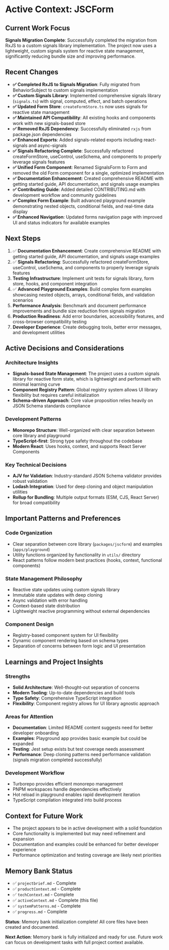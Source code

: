 # Active Context: JSCForm

## Current Work Focus
**Signals Migration Complete**: Successfully completed the migration from RxJS to a custom signals library implementation. The project now uses a lightweight, custom signals system for reactive state management, significantly reducing bundle size and improving performance.

## Recent Changes
- **✅ Completed RxJS to Signals Migration**: Fully migrated from BehaviorSubject to custom signals implementation
- **✅ Custom Signals Library**: Implemented comprehensive signals library (`signals.ts`) with signal, computed, effect, and batch operations
- **✅ Updated Form Store**: `createFormStore.ts` now uses signals for reactive state management
- **✅ Maintained API Compatibility**: All existing hooks and components work with new signals-based store
- **✅ Removed RxJS Dependency**: Successfully eliminated `rxjs` from package.json dependencies
- **✅ Enhanced Exports**: Added signals-related exports including react-signals and async-signals
- **✅ Signals Refactoring Complete**: Successfully refactored createFormStore, useControl, useSchema, and components to properly leverage signals features
- **✅ Unified Form Component**: Renamed SignalsForm to Form and removed the old Form component for a single, optimized implementation
- **✅ Documentation Enhancement**: Created comprehensive README with getting started guide, API documentation, and signals usage examples
- **✅ Contributing Guide**: Added detailed CONTRIBUTING.md with development workflow and community guidelines
- **✅ Complex Form Example**: Built advanced playground example demonstrating nested objects, conditional fields, and real-time data display
- **✅ Enhanced Navigation**: Updated forms navigation page with improved UI and status indicators for available examples

## Next Steps
1. ✅ **Documentation Enhancement**: Create comprehensive README with getting started guide, API documentation, and signals usage examples
2. ✅ **Signals Refactoring**: Successfully refactored createFormStore, useControl, useSchema, and components to properly leverage signals features
3. **Testing Infrastructure**: Implement unit tests for signals library, form store, hooks, and component integration
4. ✅ **Advanced Playground Examples**: Build complex form examples showcasing nested objects, arrays, conditional fields, and validation scenarios
5. **Performance Analysis**: Benchmark and document performance improvements and bundle size reduction from signals migration
6. **Production Readiness**: Add error boundaries, accessibility features, and cross-browser compatibility testing
7. **Developer Experience**: Create debugging tools, better error messages, and development utilities

## Active Decisions and Considerations

### Architecture Insights
- **Signals-based State Management**: The project uses a custom signals library for reactive form state, which is lightweight and performant with minimal learning curve
- **Component Registry Pattern**: Global registry system allows UI library flexibility but requires careful initialization
- **Schema-driven Approach**: Core value proposition relies heavily on JSON Schema standards compliance

### Development Patterns
- **Monorepo Structure**: Well-organized with clear separation between core library and playground
- **TypeScript-first**: Strong type safety throughout the codebase
- **Modern React**: Uses hooks, context, and supports React Server Components

### Key Technical Decisions
- **AJV for Validation**: Industry-standard JSON Schema validator provides robust validation
- **Lodash Integration**: Used for deep cloning and object manipulation utilities
- **Rollup for Bundling**: Multiple output formats (ESM, CJS, React Server) for broad compatibility

## Important Patterns and Preferences

### Code Organization
- Clear separation between core library (`packages/jscform`) and examples (`apps/playground`)
- Utility functions organized by functionality in `utils/` directory
- React patterns follow modern best practices (hooks, context, functional components)

### State Management Philosophy
- Reactive state updates using custom signals library
- Immutable state updates with deep cloning
- Async validation with error handling
- Context-based state distribution
- Lightweight reactive programming without external dependencies

### Component Design
- Registry-based component system for UI flexibility
- Dynamic component rendering based on schema types
- Separation of concerns between form logic and UI presentation

## Learnings and Project Insights

### Strengths
- **Solid Architecture**: Well-thought-out separation of concerns
- **Modern Tooling**: Up-to-date dependencies and build tools
- **Type Safety**: Comprehensive TypeScript integration
- **Flexibility**: Component registry allows for UI library agnostic approach

### Areas for Attention
- **Documentation**: Limited README content suggests need for better developer onboarding
- **Examples**: Playground app provides basic example but could be expanded
- **Testing**: Jest setup exists but test coverage needs assessment
- **Performance**: Deep cloning patterns need performance validation (signals migration completed successfully)

### Development Workflow
- Turborepo provides efficient monorepo management
- PNPM workspaces handle dependencies effectively
- Hot reload in playground enables rapid development iteration
- TypeScript compilation integrated into build process

## Context for Future Work
- The project appears to be in active development with a solid foundation
- Core functionality is implemented but may need refinement and expansion
- Documentation and examples could be enhanced for better developer experience
- Performance optimization and testing coverage are likely next priorities

## Memory Bank Status
- ✅ `projectbrief.md` - Complete
- ✅ `productContext.md` - Complete  
- ✅ `techContext.md` - Complete
- ✅ `activeContext.md` - Complete (this file)
- ✅ `systemPatterns.md` - Complete
- ✅ `progress.md` - Complete

**Status**: Memory bank initialization complete! All core files have been created and documented.

**Next Action**: Memory bank is fully initialized and ready for use. Future work can focus on development tasks with full project context available.
